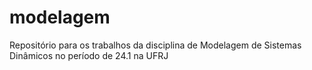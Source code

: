 # modelagem
Repositório para os trabalhos da disciplina de Modelagem de Sistemas Dinâmicos no período de 24.1 na UFRJ
